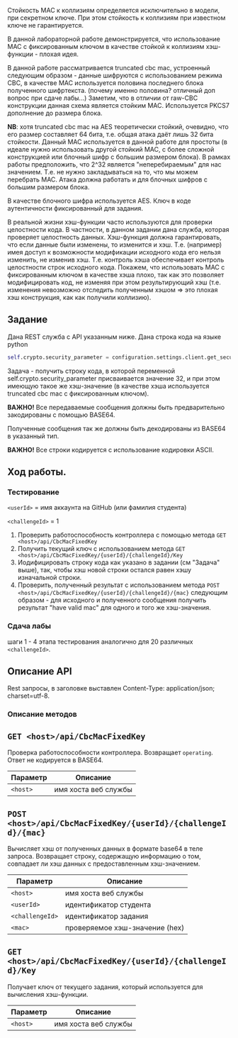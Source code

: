 ﻿Стойкость MAC к коллизиям определяется исключительно в модели, при секретном ключе. 
При этом стойкость к коллизиям при известном ключе не гарантируется.

В данной лабораторной работе демонстрируется, что использование MAC с фиксированным ключом в качестве 
стойкой к коллизиям хэш-функции - плохая идея.

В данной работе рассматривается truncated cbc mac, устроенный следующим образом - данные шифруются с использованием режима CBC,
в качестве MAC используется половина последнего блока полученного шифртекста. (почему именно половина? отличный доп вопрос при сдаче лабы...) Заметим, что в отличии от raw-CBC конструкции данная схема является стойким MAC. Используется PKCS7 дополнение до размера блока.

**NB**: хотя truncated cbc mac на AES теоретически стойкий, очевидно, что его размер составляет 64 бита, т.е. общая атака даёт лишь
32 бита стойкости. Данный MAC используется в данной работе для простоты (в идеале нужно использовать другой стойкий MAC, с более сложной
конструкцией или блочный шифр с большим размером блока). В рамках работы предположить, что 2^32 является 
"неперебираемым" для нас значением. Т.е. не нужно закладываться на то, что мы можем перебрать MAC. Атака должна работать и для 
блочных шифров с большим размером блока.

В качестве блочного шифра используется AES. Ключ в коде аутентичности фиксированный для задания. 

В реальной жизни хэш-функции часто используются для проверки целостности кода. В частности, в данном задании дана служба, которая
проверяет целостность данных. Хэш-функция должна гарантировать, что если данные были изменены, то изменится и хэш.
Т.е. (например) имея доступ к возможности модификации исходного кода его нельзя изменить, не изменив хэш. Т.е. контроль хэша обеспечивает 
контроль целостности строк исходного кода. Покажем, что использовать MAC с фиксированным ключом в качестве хэша плохо, так как 
это позволяет модифицировать код, не изменяя при этом результирующий хэш (т.е. изменения невозможно отследить полученным хэшом
=> это плохая хэш конструкция, как как получили коллизию).

## Задание

Дана REST служба с API указанным ниже. Дана строка кода на языке python

```python
self.crypto.security_parameter = configuration.settings.client.get_security_parameter()
```

Задача - получить строку кода, в которой переменной self.crypto.security_parameter присваивается значение 32, и при этом
имеющую такое же хэш-значение (в качестве хэша используется truncated cbc mac с фиксированным ключом).

**ВАЖНО!** Все передаваемые сообщения должны быть предварительно закодированы с помощью BASE64. 

Полученные сообщения так же должны быть декодированы из BASE64 в указанный тип.

**ВАЖНО!** Все строки кодируется с использование кодировки ASCII.

## Ход работы.

### Тестирование 

`<userId>` = имя аккаунта на GitHub  (или фамилия студента)

`<challengeId>` = 1

1. Проверить работоспособность контроллера с помощью метода `GET <host>/api/CbcMacFixedKey`
2. Получить текущий ключ с использованием метода `GET <host>/api/CbcMacFixedKey/{userId}/{challengeId}/Key`
3. Иодифицировать строку кода как указано в задании (см "Задача" выше), так, чтобы хэш новой строки остался равен хэшу изначальной строки. 
4. Проверить, полученный результат с использованием метода `POST <host>/api/CbcMacFixedKey/{userId}/{challengeId}/{mac}`
следующим образом - для исходного и полученного сообщения получить результат "have valid mac" для одного и того же хэш-значения.

### Сдача лабы
шаги 1 - 4 этапа тестирования аналогично для 20 различных `<challengeId>`.

## Описание API

Rest запросы, в заголовке выставлен Content-Type: application/json; charset=utf-8.

### Описание методов

## `GET <host>/api/CbcMacFixedKey`

Проверка работоспособности контроллера. Возвращает `operating`. Ответ не кодируется в BASE64.

| Параметр| Описание| 
| --- | --- 
| `<host>` | имя хоста веб службы

## `POST <host>/api/CbcMacFixedKey/{userId}/{challengeId}/{mac}`

Вычисляет хэш от полученных данных в формате base64 в теле запроса. 
Возвращает строку, содержащую информацию о том, совпадает ли хэш данных с предоставленным хэш-значением.

| Параметр| Описание| 
| --- | --- 
| `<host>` | имя хоста веб службы
| `<userId>` | идентификатор студента
| `<challengeId>` | идентификатор задания
| `<mac>` | проверяемое хэш-значение (hex)

## `GET <host>/api/CbcMacFixedKey/{userId}/{challengeId}/Key`

Получает ключ от текущего задания, который используется для вычисления хэш-функции.

| Параметр| Описание| 
| --- | --- 
| `<host>` | имя хоста веб службы
